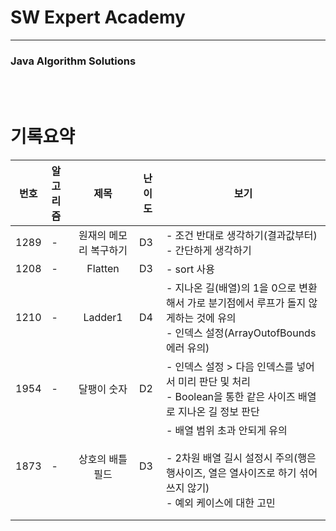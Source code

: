 # SW Expert Academy

----

### Java Algorithm Solutions

<br><br>

# 기록요약


| 번호 | 알고리즘 |          제목          | 난이도 | 보기                                                         |
| ---- | :------- | :--------------------: | ------ | ------------------------------------------------------------ |
| 1289 | -        | 원재의 메모리 복구하기 | D3     | - 조건 반대로 생각하기(결과값부터)<br />- 간단하게 생각하기  |
| 1208 | -        |        Flatten         | D3     | - sort 사용                                                  |
| 1210 | -        |        Ladder1         | D4     | - 지나온 길(배열)의 1을 0으로 변환해서 가로 분기점에서 루프가 돌지 않게하는 것에 유의<br />- 인덱스 설정(ArrayOutofBounds 에러 유의) |
| 1954 | -        |      달팽이 숫자       | D2     | - 인덱스 설정 > 다음 인덱스를 넣어서 미리 판단 및 처리<br />- Boolean을 통한 같은 사이즈 배열로 지나온 길 정보 판단 |
| 1873 | -        |    상호의 배틀필드     | D3     | - 배열 범위 초과 안되게 유의<br /><br />- 2차원 배열 길시 설정시 주의(행은 행사이즈, 열은 열사이즈로 하기 섞어쓰지 않기)<br />- 예외 케이스에 대한 고민 |
|      |          |                        |        |                                                              |
|      |          |                        |        |                                                              |

